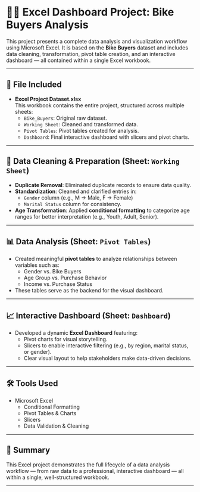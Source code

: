 # 🚴‍♂️ Excel Dashboard Project: Bike Buyers Analysis

This project presents a complete data analysis and visualization workflow using Microsoft Excel. It is based on the **Bike Buyers** dataset and includes data cleaning, transformation, pivot table creation, and an interactive dashboard — all contained within a single Excel workbook.

---

## 📁 File Included

- **Excel Project Dataset.xlsx**  
  This workbook contains the entire project, structured across multiple sheets:
  - `Bike_Buyers`: Original raw dataset.
  - `Working Sheet`: Cleaned and transformed data.
  - `Pivot Tables`: Pivot tables created for analysis.
  - `Dashboard`: Final interactive dashboard with slicers and pivot charts.

---

## 🧹 Data Cleaning & Preparation (Sheet: `Working Sheet`)

- **Duplicate Removal**: Eliminated duplicate records to ensure data quality.
- **Standardization**: Cleaned and clarified entries in:
  - `Gender` column (e.g., M → Male, F → Female)
  - `Marital Status` column for consistency.
- **Age Transformation**: Applied **conditional formatting** to categorize age ranges for better interpretation (e.g., Youth, Adult, Senior).

---

## 📊 Data Analysis (Sheet: `Pivot Tables`)

- Created meaningful **pivot tables** to analyze relationships between variables such as:
  - Gender vs. Bike Buyers
  - Age Group vs. Purchase Behavior
  - Income vs. Purchase Status
- These tables serve as the backend for the visual dashboard.

---

## 📈 Interactive Dashboard (Sheet: `Dashboard`)

- Developed a dynamic **Excel Dashboard** featuring:
  - Pivot charts for visual storytelling.
  - Slicers to enable interactive filtering (e.g., by region, marital status, or gender).
  - Clear visual layout to help stakeholders make data-driven decisions.

---

## 🛠 Tools Used

- Microsoft Excel
  - Conditional Formatting
  - Pivot Tables & Charts
  - Slicers
  - Data Validation & Cleaning

---

## 📌 Summary

This Excel project demonstrates the full lifecycle of a data analysis workflow — from raw data to a professional, interactive dashboard — all within a single, well-structured workbook.


---



